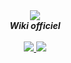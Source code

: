 <div align="center">
  <img src="https://i.imgur.com/odsGUHb.png" align="center">
  <br>
  <strong><i>Wiki officiel</i></strong>
  <br>
  <br>
   <a href="https://geekmaskesland.org">
    <img src="https://img.shields.io/badge/site-officiel-brightgreen">
  </a>
   <a href="https://nepust.fr">
    <img src="https://img.shields.io/badge/hébergé-par-nepust-brightgreen">
  </a>

</div>
